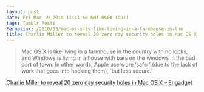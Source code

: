 ```yaml
---
layout: post
date: Fri Mar 19 2010 11:41:50 GMT-0500 (CDT)
tags: Tumblr Posts
Permalink: /2010/03/mac-os-x-is-like-living-in-a-farmhouse-in-the
title: Charlie Miller to reveal 20 zero day security holes in Mac OS X
---
```


> Mac OS X is like living in a farmhouse in the country with no locks, and Windows is living in a house with bars on the windows in the bad part of town. In other words, Apple users are ‘safer’ (due to the lack of work that goes into hacking them), 'but less secure.’

[Charlie Miller to reveal 20 zero day security holes in Mac OS X – Engadget](http://www.engadget.com/2010/03/19/charlie-miller-to-reveal-20-zero-day-security-holes-in-mac-os-x/)
